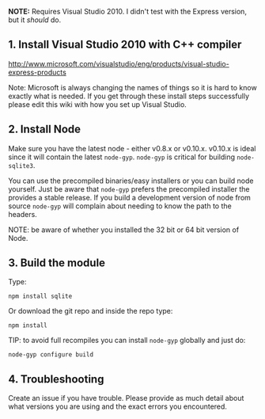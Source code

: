 **NOTE:** Requires Visual Studio 2010. I didn't test with the Express version, but it *should* do.

## 1. Install Visual Studio 2010 with C++ compiler

<http://www.microsoft.com/visualstudio/eng/products/visual-studio-express-products>

Note: Microsoft is always changing the names of things so it is hard to know exactly what is needed. If you get through these install steps successfully please edit this wiki with how you set up Visual Studio.

## 2. Install Node

Make sure you have the latest node - either v0.8.x or v0.10.x. v0.10.x is ideal since it will contain the latest `node-gyp`. `node-gyp` is critical for building `node-sqlite3`.

You can use the precompiled binaries/easy installers or you can build node yourself. Just be aware that `node-gyp` prefers the precompiled installer the provides a stable release. If you build a development version of node from source `node-gyp` will complain about needing to know the path to the headers. 

NOTE: be aware of whether you installed the 32 bit or 64 bit version of Node.

## 3. Build the module

Type:

    npm install sqlite


Or download the git repo and inside the repo type:

    npm install

TIP: to avoid full recompiles you can install `node-gyp` globally and just do:

    node-gyp configure build

## 4. Troubleshooting

Create an issue if you have trouble. Please provide as much detail about what versions you are using and the exact errors you encountered.

